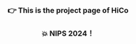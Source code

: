

### <div align="center">👉 This is the project page of HiCo<div> 
### <div align="center"> 💥 NIPS 2024！ <div> 



